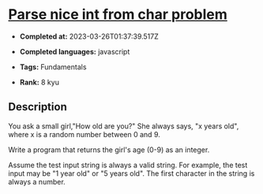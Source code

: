 # [Parse nice int from char problem](https://www.codewars.com/kata/557cd6882bfa3c8a9f0000c1)

- **Completed at:** 2023-03-26T01:37:39.517Z

- **Completed languages:** javascript

- **Tags:** Fundamentals

- **Rank:** 8 kyu

## Description

You ask a small girl,"How old are you?" She always says, "x years old", where x is a random number between 0 and 9.


Write a program that returns the girl's age (0-9) as an integer.

Assume the test input string is always a valid string. For example, the test input may be "1 year old" or "5 years old". The first character in the string is always a number.


